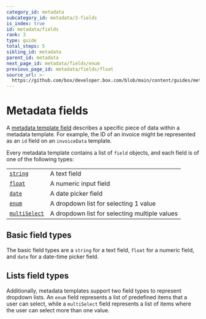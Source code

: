 ```yaml
---
category_id: metadata
subcategory_id: metadata/3-fields
is_index: true
id: metadata/fields
rank: 3
type: guide
total_steps: 5
sibling_id: metadata
parent_id: metadata
next_page_id: metadata/fields/enum
previous_page_id: metadata/fields/float
source_url: >-
  https://github.com/box/developer.box.com/blob/main/content/guides/metadata/3-fields/0-index.md
---
```

# Metadata fields

A [metadata template field][r_field] describes a specific
piece of data within a metadata template. For example, the ID of an invoice
might be represented as an `id` field on an `invoiceData` template.

Every metadata template contains a list of `field` objects, and each field is of
one of the following types:

<!-- markdownlint-disable line-length -->

|                                                   |                                               |
| ------------------------------------------------- | --------------------------------------------- |
| [`string`](g://metadata/fields/string)            | A text field                                  |
| [`float`](g://metadata/fields/float)              | A numeric input field                         |
| [`date`](g://metadata/fields/date)                | A date picker field                           |
| [`enum`](g://metadata/fields/enum)                | A dropdown list for selecting 1 value         |
| [`multiSelect`](g://metadata/fields/multi-select) | A dropdown list for selecting multiple values |

<!-- markdownlint-enable line-length -->

## Basic field types

The basic field types are a `string` for a text field, `float` for a numeric
field, and `date` for a date-time picker field.

## Lists field types

Additionally, metadata templates support two field types to represent dropdown
lists. An `enum` field represents a list of predefined items that a user can
select, while a `multiSelect` field represents a list of items where the user
can select more than one value.

[r_field]: r://metadata-template/#param-fields
